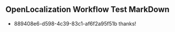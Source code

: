 ## OpenLocalization Workflow Test MarkDown

* 889408e6-d598-4c39-83c1-af6f2a95f51b 
thanks!



<!--HONumber=Feb16_HO3-->
